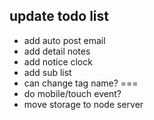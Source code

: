 ## update todo list 
* add auto post email
* add detail notes 
* add notice clock
* add sub list
* can change tag name?
=== 
* do mobile/touch event?
* move storage to node server


